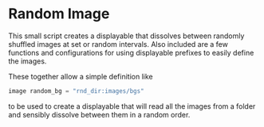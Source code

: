 # Random Image

This small script creates a displayable that dissolves between randomly shuffled images at set or random intervals. Also included are a few functions and configurations for using displayable prefixes to easily define the images.

These together allow a simple definition like
```py
image random_bg = "rnd_dir:images/bgs"
```
to be used to create a displayable that will read all the images from a folder and sensibly dissolve between them in a random order.
